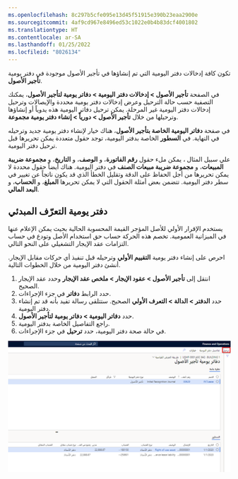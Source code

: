 ```yaml
---
ms.openlocfilehash: 8c297b5cfe095e13d45f51915e390b23eaa2900e
ms.sourcegitcommit: 4af9cd967e8496ed53c1022e0b4b83dcf4001802
ms.translationtype: HT
ms.contentlocale: ar-SA
ms.lasthandoff: 01/25/2022
ms.locfileid: "8026134"
---
```

تكون كافة إدخالات دفتر اليومية التي تم إنشاؤها في تأجير الأصول موجودة في دفتر يومية **تأجير الأصول**. 

في الصفحة **تأجير الأصول > إدخالات دفتر اليومية > دفاتر يومية لتأجير الأصول**، يمكنك التصفية حسب حالة الترحيل وعرض إدخالات دفتر يومية محددة والإيصالات وترحيل إدخالات دفتر اليومية غير المرحلة. يمكن ترحيل دفاتر اليومية هذه يدوياً أو إنشاؤها وترحيلها من خلال **تأجير الأصول > دورياً > إنشاء دفتر يومية مجموعة**.

في صفحة **دفاتر اليومية الخاصة بتأجير الأصول**، هناك خيار لإنشاء دفتر يومية جديد وترحيله في النهاية. في **السطور** الخاصة بدفتر اليومية، توجد حقول متعددة يمكن تحريرها قبل ترحيل دفتر اليومية. 

علي سبيل المثال ، يمكن ملء حقول **رقم الفاتورة**، و **الوصف**، و **التاريخ**، و **مجموعة ضريبة المبيعات**، و **مجموعة ضريبة مبيعات الصنف** في دفتر اليومية. هناك أيضاً حقول محددة لا يمكن تحريرها من أجل الحفاظ على الدقة وتقليل الخطأ الذي قد يكون ناتجاً عن تغيير في سطر دفتر اليومية. تتضمن بعض أمثلة الحقول التي لا يمكن تحريرها **المبلغ**، و **الحساب**، و **البعد المالي**. 
 
## <a name="initial-recognition-journal"></a>دفتر يومية التعرّف المبدئي‬

يستخدم الإقرار الأولي للأصل المؤجر القيمة المحسوبة الحالية بحيث يمكن الإعلام عنها في الميزانية العمومية. تخصم هذه الحركة حساب حق استخدام الأصل وتودع في حساب التزامات عقد الإيجار التشغيلي على النحو التالي. 

احرص على إنشاء دفتر يومية **التقييم الأولي** وترحيله قبل تنفيذ أي حركات مقابل الإيجار. أنشئ دفتر اليومية من خلال الخطوات التالية.

1.  انتقل إلى **تأجير الأصول > عقود الإيجار > ملخص عقد الإيجار** وحدد عقد الإيجار الصحيح.
2.  حدد الرابط **دفاتر** في جزء الإجراءات. 
3.  حدد **الدفتر > الدالة > التعرف الأولي** الصحيح. ستتلقى رسالة تفيد بأنه قد تم إنشاء دفتر اليومية.
4.  حدد **دفاتر اليومية > دفاتر يومية لتأجير الأصول**.
5.  راجع التفاصيل الخاصة بدفتر اليومية. 
6.  في حالة صحة دفتر اليومية، حدد **ترحيل** في جزء الإجراءات.
 
![لقطة شاشة لصفحة "قيود يومية تأجير الأصول".](../media/initial-recognition-journal.png)

